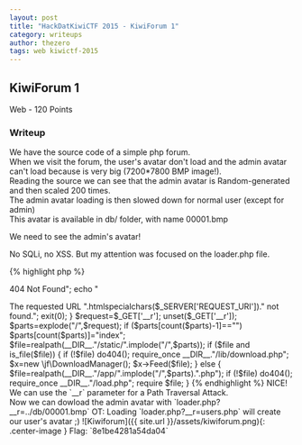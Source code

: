 ```yaml
---
layout: post
title: "HackDatKiwiCTF 2015 - KiwiForum 1"
category: writeups
author: thezero
tags: web kiwictf-2015
---
```


## KiwiForum 1
Web - 120 Points


### Writeup
We have the source code of a simple php forum.<br/>
When we visit the forum, the user's avatar don't load and the admin avatar can't load because is very big (7200*7800 BMP image!).<br/>
Reading the source we can see that the admin avatar is Random-generated and then scaled 200 times.<br/>
The admin avatar loading is then slowed down for normal user (except for admin)<br/>
This avatar is available in db/ folder, with name 00001.bmp<br/>

We need to see the admin's avatar!<br/>

No SQLi, no XSS. But my attention was focused on the loader.php file.

{% highlight php %}
<?php #loader.php
function do404()
{
  header("404 Not Found");
  echo "<h1>404 Not Found</h1>";
  echo "<p>The requested URL ".htmlspecialchars($_SERVER['REQUEST_URI'])." not found.";
  exit(0);
}
$request=$_GET['__r'];
unset($_GET['__r']);
$parts=explode("/",$request);
if ($parts[count($parts)-1]=="")
$parts[count($parts)]="index";

$file=realpath(__DIR__."/static/".implode("/",$parts));
if ($file and is_file($file))
{
  if (!$file) do404();
  require_once __DIR__."/lib/download.php";
  $x=new \jf\DownloadManager();
  $x->Feed($file);
}
else
{
  $file=realpath(__DIR__."/app/".implode("/",$parts).".php");
  if (!$file) do404();
  require_once __DIR__."/load.php";
  require $file;
}
{% endhighlight %}

NICE! We can use the `__r` parameter for a Path Traversal Attack.<br/>
Now we can dowload the admin avatar with `loader.php?__r=../db/00001.bmp`

OT: Loading `loader.php?__r=users.php` will create our user's avatar ;)

![Kiwiforum]({{ site.url }}/assets/kiwiforum.png){: .center-image }

Flag: `8e1be4281a54da04`
